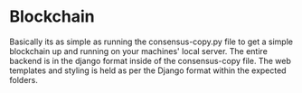# Blockchain

Basically its as simple as running the consensus-copy.py file to get a simple blockchain up and running on your machines' local server.
The entire backend is in the django format inside of the consensus-copy file. The web templates and styling is held as per the Django format within the expected folders.
